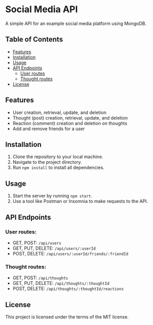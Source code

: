 # Social Media API

A simple API for an example social media platform using MongoDB.

## Table of Contents
- [Features](#features)
- [Installation](#installation)
- [Usage](#usage)
- [API Endpoints](#api-endpoints)
    - [User routes](#user-routes)
    - [Thought routes](#thought-routes)
- [License](#license)

## Features

- User creation, retrieval, update, and deletion
- Thought (post) creation, retrieval, update, and deletion
- Reaction (comment) creation and deletion on thoughts
- Add and remove friends for a user

## Installation

1. Clone the repository to your local machine.
2. Navigate to the project directory.
3. Run `npm install` to install all dependencies.

## Usage

1. Start the server by running `npm start`.
2. Use a tool like Postman or Insomnia to make requests to the API.

## API Endpoints

### User routes:

- GET, POST: `/api/users`
- GET, PUT, DELETE: `/api/users/:userId`
- POST, DELETE: `/api/users/:userId/friends/:friendId`

### Thought routes:

- GET, POST: `/api/thoughts`
- GET, PUT, DELETE: `/api/thoughts/:thoughtId`
- POST, DELETE: `/api/thoughts/:thoughtId/reactions`

## License

This project is licensed under the terms of the MIT license.
